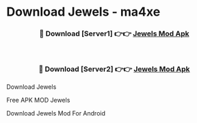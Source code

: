 # Download Jewels - ma4xe



<div align="center">
<h3>🔴 Download [Server1] 👉👉 <a href="https://momento.my/?title=Jewels">Jewels Mod Apk</a></h3><br>

<h3>🔴 Download [Server2] 👉👉 <a href="https://momento.my/?title=Jewels">Jewels Mod Apk</a></h3>
</div>



Download Jewels 

Free APK MOD Jewels 

Download Jewels Mod For Android

